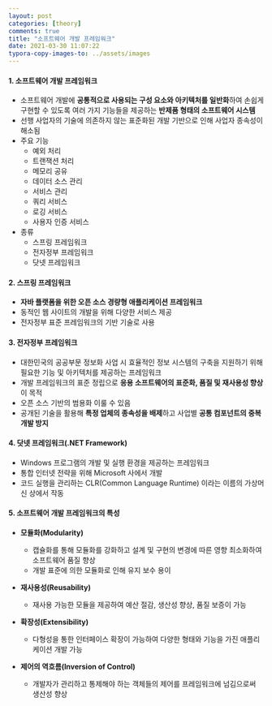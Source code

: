 ```yaml
---
layout: post
categories: [theory]
comments: true
title: "소프트웨어 개발 프레임워크"
date: 2021-03-30 11:07:22
typora-copy-images-to: ../assets/images
---
```


#### 1. 소프트웨어 개발 프레임워크

- 소프트웨어 개발에 **공통적으로 사용되는 구성 요소와 아키텍처를 일반화**하여 손쉽게 구현할 수 있도록 여러 가지 기능들을 제공하는 **반제품 형태의 소프트웨어 시스템**
- 선행 사업자의 기술에 의존하지 않는 표준화된 개발 기반으로 인해 사업자 종속성이 해소됨
- 주요 기능
  - 예외 처리
  - 트랜잭션 처리
  - 메모리 공유
  - 데이터 소스 관리
  - 서비스 관리
  - 쿼리 서비스
  - 로깅 서비스
  - 사용자 인증 서비스
- 종류
  - 스프링 프레임워크
  - 전자정부 프레임워크
  - 닷넷 프레임워크

#### 2. 스프링 프레임워크

- **자바 플랫폼을 위한 오픈 소스 경량형 애플리케이션 프레임워크**
- 동적인 웹 사이트의 개발을 위해 다양한 서비스 제공
- 전자정부 표준 프레임워크의 기반 기술로 사용

#### 3. 전자정부 프레임워크

- 대한민국의 공공부문 정보화 사업 시 효율적인 정보 시스템의 구축을 지원하기 위해 필요한 기능 및 아키텍처를 제공하는 프레임워크
- 개발 프레임워크의 표준 정립으로 **응용 소프트웨어의 표준화, 품질 및 재사용성 향상**이 목적
- 오픈 소스 기반의 범용화 이룰 수 있음
- 공개된 기술을 활용해 **특정 업체의 종속성을 배제**하고 사업별 **공통 컴포넌트의 중복 개발 방지**

#### 4. 닷넷 프레임워크(.NET Framework)

- Windows 프로그램의 개발 및 실행 환경을 제공하는 프레임워크
- 통합 인터넷 전략을 위해 Microsoft 사에서 개발
- 코드 실행을 관리하는 CLR(Common Language Runtime) 이라는 이름의 가상머신 상에서 작동

#### 5. 소프트웨어 개발 프레임워크의 특성

- **모듈화(Modularity)**

  - 캡슐화를 통해 모듈화를 강화하고 설계 및 구현의 변경에 따른 영향 최소화하여 소프트웨어 품질 향상
  - 개발 표준에 의한 모듈화로 인해 유지 보수 용이

- **재사용성(Reusability)**

  - 재사용 가능한 모듈을 제공하여 예산 절감, 생산성 향상, 품질 보증이 가능

- **확장성(Extensibility)**

  - 다형성을 통한 인터페이스 확장이 가능하여 다양한 형태와 기능을 가진 애플리케이션 개발 가능

- **제어의 역흐름(Inversion of Control)**

  - 개발자가 관리하고 통제해야 하는 객체들의 제어를 프레임워크에 넘김으로써 생산성 향상

  

